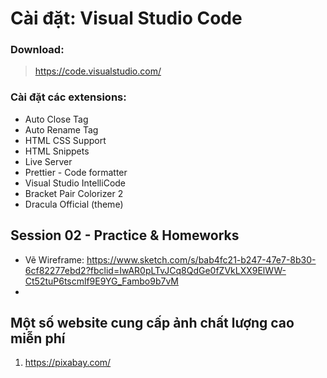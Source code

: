 # Cài đặt: Visual Studio Code
### Download:
> https://code.visualstudio.com/

### Cài đặt các extensions:
- Auto Close Tag
- Auto Rename Tag
- HTML CSS Support
- HTML Snippets
- Live Server
- Prettier - Code formatter
- Visual Studio IntelliCode
- Bracket Pair Colorizer 2
- Dracula Official (theme)
 
## Session 02 - Practice & Homeworks 
- Vẽ Wireframe: https://www.sketch.com/s/bab4fc21-b247-47e7-8b30-6cf82277ebd2?fbclid=IwAR0pLTvJCq8QdGe0fZVkLXX9ElWW-Ct52tuP6tscmlf9E9YG_Fambo9b7vM
- 
## Một số website cung cấp ảnh chất lượng cao miễn phí

1. https://pixabay.com/
